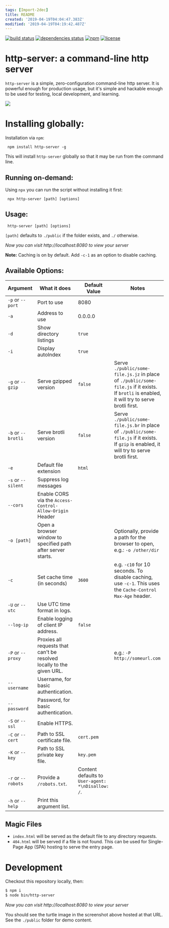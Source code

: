 ```yaml
---
tags: [Import-2dec]
title: README
created: '2019-04-19T04:04:47.383Z'
modified: '2019-04-19T04:19:42.487Z'
---
```


[![build status](https://img.shields.io/travis/indexzero/http-server.svg?style=flat-square)](https://travis-ci.org/indexzero/http-server)
[![dependencies status](https://img.shields.io/david/indexzero/http-server.svg?style=flat-square)](https://david-dm.org/indexzero/http-server)
[![npm](https://img.shields.io/npm/v/http-server.svg?style=flat-square)](https://www.npmjs.com/package/http-server)
[![license](https://img.shields.io/github/license/indexzero/http-server.svg?style=flat-square)](https://github.com/indexzero/http-server)

# http-server: a command-line http server

`http-server` is a simple, zero-configuration command-line http server.  It is powerful enough for production usage, but it's simple and hackable enough to be used for testing, local development, and learning.

![](https://github.com/nodeapps/http-server/raw/master/screenshots/public.png)

# Installing globally:

Installation via `npm`:

     npm install http-server -g

This will install `http-server` globally so that it may be run from the command line.

## Running on-demand:

Using `npx` you can run the script without installing it first:

     npx http-server [path] [options]

## Usage:

     http-server [path] [options]

`[path]` defaults to `./public` if the folder exists, and `./` otherwise.

*Now you can visit http://localhost:8080 to view your server*

**Note:** Caching is on by default. Add `-c-1` as an option to disable caching.

## Available Options:

| Argument          | What it does            | Default Value | Notes |
| ----------------- | ----------------------- | ------------- | ----- |
| `-p` or `--port`  | Port to use             | 8080          | |
| `-a`              | Address to use          | 0.0.0.0       | |
| `-d`              | Show directory listings | `true`        | |
| `-i`              | Display autoIndex       | `true`        | |
| `-g` or `--gzip`  | Serve gzipped version   | `false`       | Serve `./public/some-file.js.jz` in place of `./public/some-file.js` if it exists. If `brotli` is enabled, it will try to serve brotli first. |
| `-b` or `--brotli`| Serve brotli version    | `false`       | Serve `./public/some-file.js.br` in place of `./public/some-file.js` if it exists. If `gzip` is enabled, it will try to serve brotli first. |
| `-e`              | Default file extension  | `html`        | |
| `-s` or `--silent`| Suppress log messages   | | |
| `--cors`          | Enable CORS via the `Access-Control-Allow-Origin` Header | | |
| `-o [path]`       | Open a browser window to specified path after server starts. | | Optionally, provide a path for the browser to open, e.g.: `-o /other/dir` |
| `-c`              | Set cache time (in seconds) | `3600` | e.g. `-c10` for 10 seconds. To disable caching, use `-c-1`. This uses the `Cache-Control Max-Age` header. |
| `-U` or `--utc`   | Use UTC time format in logs. | | |
| `--log-ip`        | Enable logging of client IP address. | `false` | |
| `-P` or `--proxy` | Proxies all requests that can't be resolved locally to the given URL. | | e.g.: `-P http://someurl.com` |
| `--username`      | Username, for basic authentication. | | |
| `--password`      | Password, for basic authentication. | | |
| `-S` or `--ssl`   | Enable HTTPS. | | |
| `-C` or `--cert`  | Path to SSL certificate file. | `cert.pem` | |
| `-K` or `--key`   | Path to SSL private key file. | `key.pem`  | |
| `-r` or `--robots`| Provide a `/robots.txt`. | Content defaults to `User-agent: *\nDisallow: /`. | |
| `-h` or `--help`  | Print this argument list. | | |


## Magic Files

- `index.html` will be served as the default file to any directory requests.
- `404.html` will be served if a file is not found. This can be used for Single-Page App (SPA) hosting to serve the entry page.

# Development

Checkout this repository locally, then:

```sh
$ npm i
$ node bin/http-server
```

*Now you can visit http://localhost:8080 to view your server*

You should see the turtle image in the screenshot above hosted at that URL. See
the `./public` folder for demo content.

